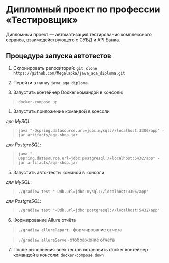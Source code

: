 # Дипломный проект по профессии «Тестировщик»

Дипломный проект — автоматизация тестирования комплексного сервиса, взаимодействующего с СУБД и API Банка.


## Процедура запуска автотестов

1. Склонировать репозиторий: 
`git clone https://github.com/Megalapka/java_aqa_diploma.git`

1. Перейти в папку `java_aqa_diploma`

1. Запустить контейнер Docker командой в консоли:
>`docker-compose up`

1. Запустить приложение командой в консоли

 *для MySQL*:
> `java "-Dspring.datasource.url=jdbc:mysql://localhost:3306/app" -jar artifacts/aqa-shop.jar`
 
 *для PostgreSQL*:
> `java "-Dspring.datasource.url=jdbc:postgresql://localhost:5432/app" -jar artifacts/aqa-shop.jar`

5. Запустить авто-тесты команой в консоли 

*для MySQL*:
> `./gradlew test "-Ddb.url=jdbc:mysql://localhost:3306/app"`

*для PostgreSQL*:
> `./gradlew test "-Ddb.url=jdbc:postgresql://localhost:5432/app"`

6. Формирование Allure отчёта
> `./gradlew allureReport` - формирование отчета

> `./gradlew allureServe` -отображение отчета

7. После выполнения всех тестов остановить docker контейнер командой в консоли: 
`docker-compose down`
